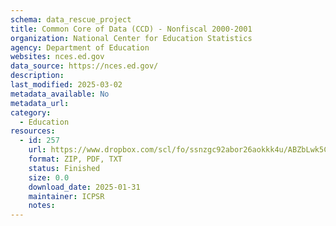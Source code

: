 ```yaml
---
schema: data_rescue_project 
title: Common Core of Data (CCD) - Nonfiscal 2000-2001
organization: National Center for Education Statistics
agency: Department of Education
websites: nces.ed.gov
data_source: https://nces.ed.gov/
description: 
last_modified: 2025-03-02
metadata_available: No
metadata_url: 
category:
  - Education 
resources:
  - id: 257
    url: https://www.dropbox.com/scl/fo/ssnzgc92abor26aokkk4u/ABZbLwk5Cvt_ErHDpWXyc9k?rlkey=ph95oaenyar4fk571v9hhy9qi&dl=0
    format: ZIP, PDF, TXT
    status: Finished
    size: 0.0
    download_date: 2025-01-31
    maintainer: ICPSR
    notes: 
---
```

